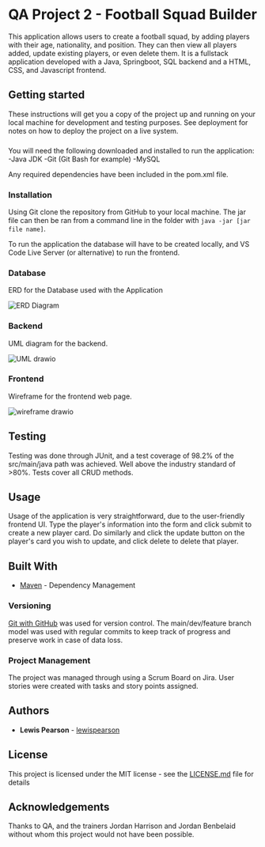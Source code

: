 # QA Project 2 - Football Squad Builder

This application allows users to create a football squad, by adding players with their age, nationality, and position. They can then view all players added, update existing players, or even delete them. It is a fullstack application developed with a Java, Springboot, SQL backend and a HTML, CSS, and Javascript frontend.

## Getting started

These instructions will get you a copy of the project up and running on your local machine for development and testing purposes. See deployment for notes on how to deploy the project on a live system.

###

You will need the following downloaded and installed to run the application:
-Java JDK
-Git (Git Bash for example)
-MySQL

Any required dependencies have been included in the pom.xml file.

### Installation

Using Git clone the repository from GitHub to your local machine. The jar file can then be ran from a command line in the folder with `java -jar [jar file name]`.

To run the application the database will have to be created locally, and VS Code Live Server (or alternative) to run the frontend.

### Database
ERD for the Database used with the Application

![ERD Diagram](https://user-images.githubusercontent.com/105277446/181787649-ff273280-b1d9-4f54-b5a5-3033af5ae279.png)
### Backend
UML diagram for the backend.

![UML drawio](https://user-images.githubusercontent.com/105277446/181787671-8194e168-bba4-493e-9da1-daba9a6d4705.png)
### Frontend
Wireframe for the frontend web page.

![wireframe drawio](https://user-images.githubusercontent.com/105277446/181787678-e0d6cfd3-cab1-41c0-a38b-d6b176c12f58.png)

## Testing
Testing was done through JUnit, and a test coverage of 98.2% of the src/main/java path was achieved. Well above the industry standard of >80%. Tests cover all CRUD methods. 

## Usage

Usage of the application is very straightforward, due to the user-friendly frontend UI. Type the player's information into the form and click submit to create a new player card. Do similarly and click the update button on the player's card you wish to update, and click delete to delete that player.

## Built With

* [Maven](https://maven.apache.org/) - Dependency Management

### Versioning

[Git with GitHub](http://GitHub.com/) was used for version control. The main/dev/feature branch model was used with regular commits to keep track of progress and preserve work in case of data loss.


### Project Management

The project was managed through using a Scrum Board on Jira. User stories were created with tasks and story points assigned.

## Authors
* **Lewis Pearson**  - [lewispearson](https://github.com/LewisPearsonGitHub)

## License

This project is licensed under the MIT license - see the [LICENSE.md](LICENSE.md) file for details 

## Acknowledgements
Thanks to QA, and the trainers Jordan Harrison and Jordan Benbelaid without whom this project would not have been possible.
